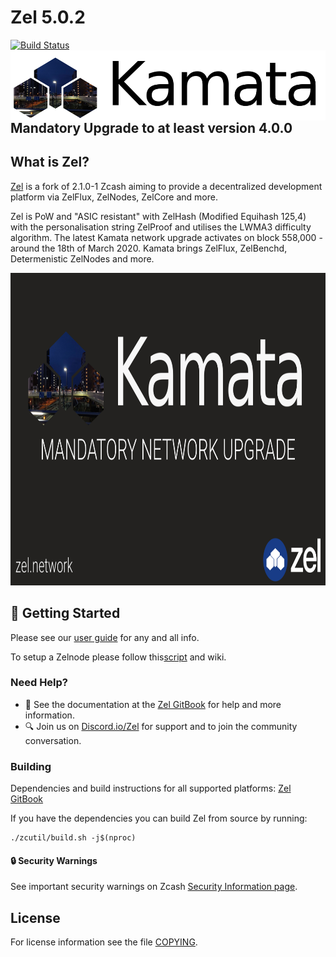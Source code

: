 # Zel 5.0.2
[![Build Status](https://travis-ci.com/zelcash/zelcash.svg?branch=master)](https://travis-ci.com/zelcash/zelcash)
<img align="right" height=112 width=562 src="doc/imgs/kamata.png">

## Mandatory Upgrade to at least version 4.0.0

What is Zel?
--------------

[Zel](https://zel.network/) is a fork of 2.1.0-1 Zcash aiming to provide a decentralized development platform via ZelFlux, ZelNodes, ZelCore and more.

Zel is PoW and "ASIC resistant" with ZelHash (Modified Equihash 125,4) with the personalisation string ZelProof and utilises the LWMA3 difficulty algorithm.
The latest Kamata network upgrade activates on block 558,000 - around the 18th of March 2020. Kamata brings ZelFlux, ZelBenchd, Determenistic ZelNodes and more.


<p align="center">
  <img src="doc/imgs/kamata-mandatory.png" height=500 >
</p>

## :rocket: Getting Started

Please see our [user guide](https://zel.gitbook.io/zeldocs/) for any and all info.

To setup a Zelnode please follow this[script](https://github.com/zelcash/deterministic-zelnode-script/) and wiki.

### Need Help?

* :blue_book: See the documentation at the [Zel GitBook](https://zel.gitbook.io/zelcurrency/installing-zel-daemon)
  for help and more information.
* :mag: Join us on [Discord.io/Zel](https://discord.io/zel) for support and to join the community conversation. 

### Building

Dependencies and build instructions for all supported platforms: [Zel GitBook](https://zel.gitbook.io/zelcurrency/installing-zel-daemon)

If you have the dependencies you can build Zel from source by running:

```
./zcutil/build.sh -j$(nproc)
```

#### :lock: Security Warnings

See important security warnings on Zcash 
[Security Information page](https://z.cash/support/security/).

License
-------

For license information see the file [COPYING](COPYING).
